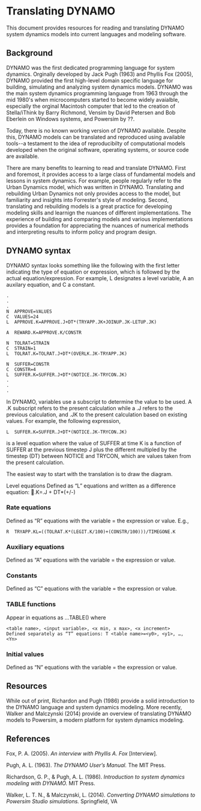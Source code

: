 # Translating DYNAMO

This document provides resources for reading and translating DYNAMO system dynamics models into current languages and modeling software. 

## Background

DYNAMO was the first dedicated programming language for system dynamics. Orginally developed by Jack Pugh (1963) and Phyllis Fox (2005), DYNAMO provided the first high-level domain specific language for building, simulating and analyzing system dynamics models. DYNAMO was the main system dynamics programming language from 1963 through the mid 1980's when microcomputers started to become widely avaialble, especially the orginal Macintosh computer that led to the creation of Stella/iThink by Barry Richmond, Vensim by David Petersen and Bob Eberlein on Windows systems, and Powersim by ??. 

Today, there is no known working version of DYNAMO available. Despite this, DYNAMO models can be translated and reproduced using available tools--a testament to the idea of reproducibilty of computational models developed when the original software, operating systems, or source code are available. 

There are many benefits to learning to read and translate DYNAMO. First and foremost, it provides access to a large class of fundamental models and lessons in system dynamics. For example, people regularly refer to the Urban Dynamics model, which was written in DYNAMO. Translating and rebuilding Urban Dynamics not only provides access to the model, but familiarity and insights into Forrester's style of modeling. Second, translating and rebuilding models is a great practice for developing modeling skills and learnign the nuances of different implementations. The experience of building and comparing models and various implementations provides a foundation for appreciating the nuances of numerical methods and interpreting results to inform policy and program design.   

## DYNAMO syntax

DYNAMO syntax looks something like the following with the first letter indicating the type of equation or expression, which is followed by the actual equation/expression. For example, L designates a level variable, A an auxilary equation, and C a constant. 

```
.
.
.
N  APPROVE=VALUES
C  VALUES=24
L  APPROVE.K=APPROVE.J+DT*(TRYAPP.JK+JOINUP.JK-LETUP.JK)

A  REWARD.K=APPROVE.K/CONSTR
  
N  TOLRAT=STRAIN
C  STRAIN=1
L  TOLRAT.K=TOLRAT.J+DT*(OVERLK.JK-TRYAPP.JK)

N  SUFFER=CONSTR
C  CONSTR=4
L  SUFFER.K=SUFFER.J+DT*(NOTICE.JK-TRYCON.JK)
.
.
.
```

In DYNAMO, variables use a subscript to determine the value to be used. A .K subscript refers to the present calculation while a .J refers to the previous calculation, and .JK to the present calculation based on existing values.  For example, the following expression,

```
L  SUFFER.K=SUFFER.J+DT*(NOTICE.JK-TRYCON.JK)
```

is a level equation where the value of SUFFER at time K is a function of SUFFER at the previous timestep J plus the different multipled by the timestep (DT) between NOTICE and TRYCON, which are values taken from the present calculation. 

The easiest way to start with the translation is to draw the diagram. 

Level equations
Defined as “L” equations and written as a difference equation: <name of variable>.K=<name of variable>.J + DT*(<rate variable>+/-<rate variable>)


### Rate equations
Defined as “R” equations with the variable = the expression or value. E.g., 

```
R  TRYAPP.KL=((TOLRAT.K*(LEGIT.K/100)+(CONSTR/100)))/TIMEGONE.K  
```

### Auxiliary equations
Defined as “A” equations with the variable = the expression or value.

### Constants
Defined as “C” equations with the variable = the expression or value.

### TABLE functions
Appear in equations as …TABLE() where

```
<table name>, <input variable>, <x min, x max>, <x increment>
Defined separately as “T” equations: T <table name>=<y0>, <y1>, …, <Yn>
```

### Initial values
Defined as “N” equations with the variable = the expression or value.

## Resources

While out of print, Richardon and Pugh (1986) provide a solid introduction to the DYNAMO language and system dynamics modeling. More recently, Walker and Malczynski (2014) provide an overview of translating DYNAMO models to Powersim, a modern platform for system dynamics modeling. 

## References
Fox, P. A. (2005). *An interview with Phyllis A. Fox* [Interview]. 

Pugh, A. L. (1963). *The DYNAMO User’s Manual.* The MIT Press. 

Richardson, G. P., & Pugh, A. L. (1986). *Introduction to system dynamics modeling with DYNAMO.* MIT Press. 

Walker, L. T. N., & Malczynski, L. (2014). *Converting DYNAMO simulations to Powersim Studio simulations.* Springfield, VA


